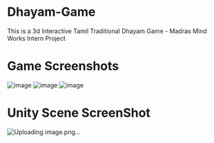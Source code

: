 # Dhayam-Game
This is a 3d Interactive Tamil Traditional Dhayam Game - Madras Mind Works Intern Project

# Game Screenshots

![image](https://github.com/user-attachments/assets/2cd01513-a417-4653-bdb5-59e7fb24644a)
![image](https://github.com/user-attachments/assets/e6116f55-498c-4d31-897b-5118657140d4)
![image](https://github.com/user-attachments/assets/24f1c0d5-2049-4458-8517-3180bd233c72)

# Unity Scene ScreenShot
![Uploading image.png…]()
